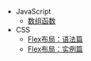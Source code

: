 - JavaScript
  - [数组函数](js/array.md)
- CSS
  - [Flex布局：语法篇](css/flex-grammar.md)
  - [Flex布局：实例篇](css/flex-instance.md)